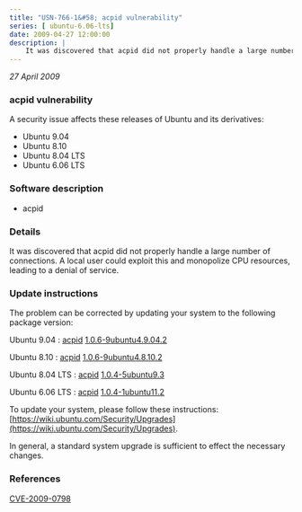 ```yaml
---
title: "USN-766-1&#58; acpid vulnerability"
series: [ ubuntu-6.06-lts]
date: 2009-04-27 12:00:00
description: |
    It was discovered that acpid did not properly handle a large number of connections. A local user could exploit this and monopolize CPU resources, leading to a denial of service. 
--- 
```

 
 

*27 April 2009*

### acpid vulnerability

A security issue affects these releases of Ubuntu and its derivatives:

* Ubuntu 9.04
* Ubuntu 8.10
* Ubuntu 8.04 LTS
* Ubuntu 6.06 LTS

### Software description

* acpid 

### Details

It was discovered that acpid did not properly handle a large number of connections. A local user could exploit this and monopolize CPU resources, leading to a denial of service. 

### Update instructions

The problem can be corrected by updating your system to the following package version:

Ubuntu 9.04
 : [acpid](https://launchpad.net/ubuntu/+source/acpid) <span> [1.0.6-9ubuntu4.9.04.2](https://launchpad.net/ubuntu/+source/acpid/1.0.6-9ubuntu4.9.04.2) </span> 

Ubuntu 8.10
 : [acpid](https://launchpad.net/ubuntu/+source/acpid) <span> [1.0.6-9ubuntu4.8.10.2](https://launchpad.net/ubuntu/+source/acpid/1.0.6-9ubuntu4.8.10.2) </span> 

Ubuntu 8.04 LTS
 : [acpid](https://launchpad.net/ubuntu/+source/acpid) <span> [1.0.4-5ubuntu9.3](https://launchpad.net/ubuntu/+source/acpid/1.0.4-5ubuntu9.3) </span> 

Ubuntu 6.06 LTS
 : [acpid](https://launchpad.net/ubuntu/+source/acpid) <span> [1.0.4-1ubuntu11.2](https://launchpad.net/ubuntu/+source/acpid/1.0.4-1ubuntu11.2) </span> 

To update your system, please follow these instructions: [https://wiki.ubuntu.com/Security/Upgrades](https://wiki.ubuntu.com/Security/Upgrades).

In general, a standard system upgrade is sufficient to effect the necessary changes. 

### References

 
 [CVE-2009-0798](http://people.ubuntu.com/~ubuntu-security/cve/CVE-2009-0798)
 

